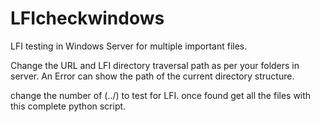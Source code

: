 # LFIcheckwindows
LFI testing in Windows Server for multiple important files.

Change the URL and LFI directory traversal path as per your folders in server. An Error can show the path of the current directory structure.

change the number of (../) to test for LFI. once found get all the files with this complete python script.
